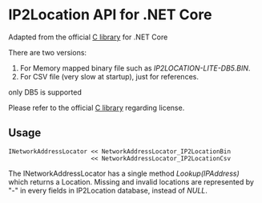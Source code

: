 IP2Location API for .NET Core
=============================

Adapted from the official [C library](https://github.com/chrislim2888/IP2Location-C-Library) for .NET Core

There are two versions:

1. For Memory mapped binary file such as *IP2LOCATION-LITE-DB5.BIN*.
2. For CSV file (very slow at startup), just for references.

only DB5 is supported


Please refer to the official [C library](https://github.com/chrislim2888/IP2Location-C-Library) regarding license.


Usage
-----

    INetworkAddressLocator << NetworkAddressLocator_IP2LocationBin
                           << NetworkAddressLocator_IP2LocationCsv

The INetworkAddressLocator has a single method *Lookup(IPAddress)* which returns a Location.
Missing and invalid locations are represented by "-" in every fields in IP2Location database, instead of *NULL*.